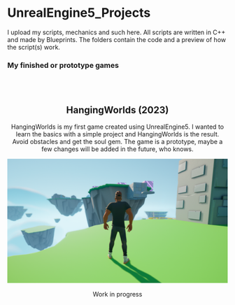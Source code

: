 # UnrealEngine5_Projects
I upload my scripts, mechanics and such here.
All scripts are written in C++ and made by Blueprints.
The folders contain the code and a preview of how the script(s) work.


### My finished or prototype games
<!-- … -->
<br>
<br>
<h2 align="center">HangingWorlds (2023)</h2>
<p align="center">HangingWorlds is my first game created using UnrealEngine5. I wanted to learn the basics with a simple project and HangingWorlds is the result. Avoid obstacles and get the soul gem. The game is a prototype, maybe a few changes will be added in the future, who knows.
</p>

<p align="center">
  <img src="HangingWorlds.png"/>
</p>

<div align="center">
  <a>Work in progress</a>
</div>
<!-- … -->
